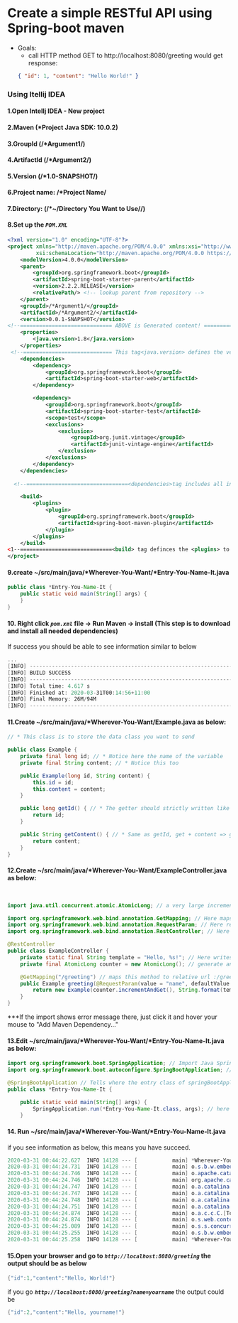 # Create a simple RESTful API using Spring-boot maven

- Goals:
  - call HTTP method GET to http://localhost:8080/greeting would get response:
  ```JSON
  { "id": 1, "content": "Hello World!" }
  ```
### Using Itellij IDEA
#### 1.Open Intellj IDEA - New project
#### 2.Maven (*Project Java SDK: 10.0.2)
#### 3.GroupId (/*Argument1/)
#### 4.ArtifactId (/*Argument2/)
#### 5.Version (/*1.0-SNAPSHOT/)
#### 6.Project name: /*Project Name/
#### 7.Directory: (/*~/Directory You Want to Use//)
#### 8.Set up the ***`POM.XML`***
```XML
<?xml version="1.0" encoding="UTF-8"?>
<project xmlns="http://maven.apache.org/POM/4.0.0" xmlns:xsi="http://www.w3.org/2001/XMLSchema-instance"
		 xsi:schemaLocation="http://maven.apache.org/POM/4.0.0 https://maven.apache.org/xsd/maven-4.0.0.xsd">
	<modelVersion>4.0.0</modelVersion>
	<parent>
		<groupId>org.springframework.boot</groupId>
		<artifactId>spring-boot-starter-parent</artifactId>
		<version>2.2.2.RELEASE</version>
		<relativePath/> <!-- lookup parent from repository -->
	</parent>
	<groupId>/*Argument1/</groupId>
	<artifactId>/*Argument2/</artifactId>
	<version>0.0.1-SNAPSHOT</version>
<!--============================= ABOVE is Generated content! ============================-->
	<properties>
		<java.version>1.8</java.version>
	</properties>
 <!--============================ This tag<java.version> defines the version of JAVA =========================-->
	<dependencies>
		<dependency>
			<groupId>org.springframework.boot</groupId>
			<artifactId>spring-boot-starter-web</artifactId>
		</dependency>

		<dependency>
			<groupId>org.springframework.boot</groupId>
			<artifactId>spring-boot-starter-test</artifactId>
			<scope>test</scope>
			<exclusions>
				<exclusion>
					<groupId>org.junit.vintage</groupId>
					<artifactId>junit-vintage-engine</artifactId>
				</exclusion>
			</exclusions>
		</dependency>
	</dependencies>
  
  <!--================================<dependencies>tag includes all individual<denpendency>tag==============-->

	<build>
		<plugins>
			<plugin>
				<groupId>org.springframework.boot</groupId>
				<artifactId>spring-boot-maven-plugin</artifactId>
			</plugin>
		</plugins>
	</build>
<1--=============================<build> tag definces the <plugins> to use to build the project=============-->
</project>
```


#### 9.create ~/src/main/java/*Wherever-You-Want/*Entry-You-Name-It.java
```Java
public class *Entry-You-Name-It {
    public static void main(String[] args) {
    }
}
```

#### 10. Right click ***`pom.xml`*** file -> Run Maven -> install (This step is to download and install all needed dependencies)
If success you should be able to see information similar to below
```powershell
...
[INFO] ------------------------------------------------------------------------
[INFO] BUILD SUCCESS
[INFO] ------------------------------------------------------------------------
[INFO] Total time: 4.617 s
[INFO] Finished at: 2020-03-31T00:14:56+11:00
[INFO] Final Memory: 26M/94M
[INFO] ------------------------------------------------------------------------
```
#### 11.Create ~/src/main/java/*Wherever-You-Want/Example.java as below:
```Java
// * This class is to store the data class you want to send

public class Example {
    private final long id; // * Notice here the name of the variable
    private final String content; // * Notice this too

    public Example(long id, String content) {
        this.id = id;
        this.content = content;
    }

    public long getId() { // * The getter should strictly written like get + Captalized Initial Letter + remaining letter
        return id;
    }

    public String getContent() { // * Same as getId, get + content => getContent()
        return content;
    }
}

```
#### 12.Create ~/src/main/java/*Wherever-You-Want/ExampleController.java as below:
```Java


import java.util.concurrent.atomic.AtomicLong; // a very large incrementable number just for simple Id

import org.springframework.web.bind.annotation.GetMapping; // Here maps the url call to the coresponding method
import org.springframework.web.bind.annotation.RequestParam; // Here retrieves the url parameters (i.e. ~url/?Parameter=thevalue)
import org.springframework.web.bind.annotation.RestController; // Here defines where the rest controller is

@RestController
public class ExampleController {
    private static final String template = "Hello, %s!"; // Here writes the simplest template for the content.
    private final AtomicLong counter = new AtomicLong(); // generate an instance of the id object

    @GetMapping("/greeting") // maps this method to relative url :/greeting , **the base url could be http://localhost:8080 which host by tomcat
    public Example greeting(@RequestParam(value = "name", defaultValue = "World") String name) { // this line means if no parameter like "name=???"exists, the name value would be 'World'
        return new Example(counter.incrementAndGet(), String.format(template, name)); // Here returns JSON.parse(new Example(bla bla))
    }
}
```
***If the import shows error message there, just click it and hover your mouse to "Add Maven Dependency..."

#### 13.Edit ~/src/main/java/*Wherever-You-Want/*Entry-You-Name-It.java as below:
```Java
import org.springframework.boot.SpringApplication; // Import Java Spring Framework
import org.springframework.boot.autoconfigure.SpringBootApplication; // Import the Sprint Boot application with default configurations

@SpringBootApplication // Tells where the entry class of springBootApplication is
public class *Entry-You-Name-It {

	public static void main(String[] args) {
		SpringApplication.run(*Entry-You-Name-It.class, args); // here runs the Spring Application with default configurated Spring Boot Application
	}

```
#### 14. Run ~/src/main/java/*Wherever-You-Want/*Entry-You-Name-It.java
if you see information as below, this means you have succeed.
```powershell
2020-03-31 00:44:22.627  INFO 14128 --- [           main] *Wherever-You-Want/*Entry-You-Name-It    : No active profile set, falling back to default profiles: default
2020-03-31 00:44:24.731  INFO 14128 --- [           main] o.s.b.w.embedded.tomcat.TomcatWebServer  : Tomcat initialized with port(s): 8080 (http)
2020-03-31 00:44:24.746  INFO 14128 --- [           main] o.apache.catalina.core.StandardService   : Starting service [Tomcat]
2020-03-31 00:44:24.746  INFO 14128 --- [           main] org.apache.catalina.core.StandardEngine  : Starting Servlet engine: [Apache Tomcat/9.0.29]
2020-03-31 00:44:24.747  INFO 14128 --- [           main] o.a.catalina.core.AprLifecycleListener   : Loaded APR based Apache Tomcat Native library [1.2.23] using APR version [1.7.0].
2020-03-31 00:44:24.747  INFO 14128 --- [           main] o.a.catalina.core.AprLifecycleListener   : APR capabilities: IPv6 [true], sendfile [true], accept filters [false], random [true].
2020-03-31 00:44:24.748  INFO 14128 --- [           main] o.a.catalina.core.AprLifecycleListener   : APR/OpenSSL configuration: useAprConnector [false], useOpenSSL [true]
2020-03-31 00:44:24.751  INFO 14128 --- [           main] o.a.catalina.core.AprLifecycleListener   : OpenSSL successfully initialized [OpenSSL 1.1.1c  28 May 2019]
2020-03-31 00:44:24.874  INFO 14128 --- [           main] o.a.c.c.C.[Tomcat].[localhost].[/]       : Initializing Spring embedded WebApplicationContext
2020-03-31 00:44:24.874  INFO 14128 --- [           main] o.s.web.context.ContextLoader            : Root WebApplicationContext: initialization completed in 2160 ms
2020-03-31 00:44:25.089  INFO 14128 --- [           main] o.s.s.concurrent.ThreadPoolTaskExecutor  : Initializing ExecutorService 'applicationTaskExecutor'
2020-03-31 00:44:25.255  INFO 14128 --- [           main] o.s.b.w.embedded.tomcat.TomcatWebServer  : Tomcat started on port(s): 8080 (http) with context path ''
2020-03-31 00:44:25.258  INFO 14128 --- [           main] *Wherever-You-Want/*Entry-You-Name-It    : Started Entry in 3.157 seconds (JVM running for 3.866)
```
#### 15.Open your browser and go to ***`http://localhost:8080/greeting`*** the output should be as below
```powershell
{"id":1,"content":"Hello, World!"}
```
if you go ***`http://localhost:8080/greeting?name=yourname`*** the output could be
```powershell
{"id":2,"content":"Hello, yourname!"}
```
